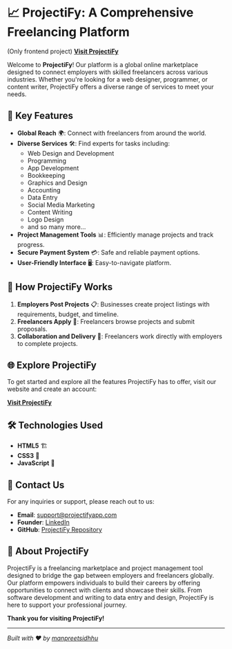 # 📈 ProjectiFy: A Comprehensive Freelancing Platform
(Only frontend project) [**Visit ProjectiFy**](https://www.projectify-in.netlify.app/)

Welcome to **ProjectiFy**! Our platform is a global online marketplace designed to connect employers with skilled freelancers across various industries. Whether you're looking for a web designer, programmer, or content writer, ProjectiFy offers a diverse range of services to meet your needs.

## 🌟 Key Features

- **Global Reach** 🌍: Connect with freelancers from around the world.
- **Diverse Services** 🛠️: Find experts for tasks including:
  - Web Design and Development
  - Programming
  - App Development
  - Bookkeeping
  - Graphics and Design
  - Accounting
  - Data Entry
  - Social Media Marketing
  - Content Writing
  - Logo Design 
  - and so many more...
- **Project Management Tools** 📊: Efficiently manage projects and track progress.
- **Secure Payment System** 💳: Safe and reliable payment options.
- **User-Friendly Interface** 🖥️: Easy-to-navigate platform.

## 🚀 How ProjectiFy Works

1. **Employers Post Projects** 📋: Businesses create project listings with requirements, budget, and timeline.
2. **Freelancers Apply** 📝: Freelancers browse projects and submit proposals.
3. **Collaboration and Delivery** 🤝: Freelancers work directly with employers to complete projects.

## 🌐 Explore ProjectiFy

To get started and explore all the features ProjectiFy has to offer, visit our website and create an account:

[**Visit ProjectiFy**](https://www.projectify-in.netlify.app/)

## 🛠️ Technologies Used

- **HTML5** 🏗️
- **CSS3** 🎨
- **JavaScript** 🚀

## 📧 Contact Us

For any inquiries or support, please reach out to us:

- **Email**: [support@projectifyapp.com](mailto:preetsidhu2549@gmail.com)
- **Founder**: [LinkedIn](https://www.linkedin.com/in/manpreetsinghsidhu)
- **GitHub**: [ProjectiFy Repository](https://github.com/manpreetsidhhu/projectify)

## 📜 About ProjectiFy

ProjectiFy is a freelancing marketplace and project management tool designed to bridge the gap between employers and freelancers globally. Our platform empowers individuals to build their careers by offering opportunities to connect with clients and showcase their skills. From software development and writing to data entry and design, ProjectiFy is here to support your professional journey.

**Thank you for visiting ProjectiFy!**

---

*Built with ❤️ by [manpreetsidhhu](https://github.com/manpreetsidhhu)*
